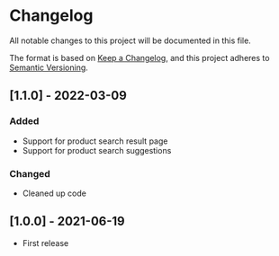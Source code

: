 # Changelog
All notable changes to this project will be documented in this file.

The format is based on [Keep a Changelog](https://keepachangelog.com/en/1.0.0/),
and this project adheres to [Semantic Versioning](https://semver.org/spec/v2.0.0.html).

## [1.1.0] - 2022-03-09
### Added
- Support for product search result page
- Support for product search suggestions

### Changed
- Cleaned up code

## [1.0.0] - 2021-06-19
- First release
